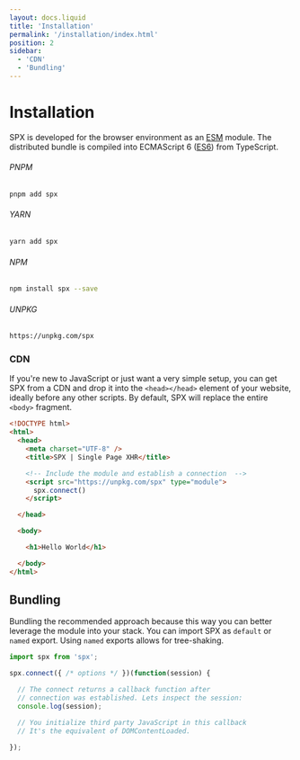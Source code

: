 ```yaml
---
layout: docs.liquid
title: 'Installation'
permalink: '/installation/index.html'
position: 2
sidebar:
  - 'CDN'
  - 'Bundling'
---
```


# Installation

SPX is developed for the browser environment as an [ESM](https://developer.mozilla.org/en-US/docs/Web/JavaScript/Guide/Modules) module. The distributed bundle is compiled into ECMAScript 6 ([ES6](https://kangax.github.io/compat-table/es6/)) from TypeScript.

###### PNPM

```bash
pnpm add spx
```

###### YARN

```bash
yarn add spx
```

###### NPM

```bash
npm install spx --save
```

###### UNPKG

```bash
https://unpkg.com/spx
```

### CDN

If you're new to JavaScript or just want a very simple setup, you can get SPX from a CDN and drop it into the `<head></head>` element of your website, ideally before any other scripts. By default, SPX will replace the entire `<body>` fragment.

<!-- prettier-ignore -->
```html
<!DOCTYPE html>
<html>
  <head>
    <meta charset="UTF-8" />
    <title>SPX | Single Page XHR</title>

    <!-- Include the module and establish a connection  -->
    <script src="https://unpkg.com/spx" type="module">
      spx.connect()
    </script>

  </head>

  <body>

    <h1>Hello World</h1>

  </body>
</html>
```

## Bundling

Bundling the recommended approach because this way you can better leverage the module into your stack. You can import SPX as `default` or `named` export. Using `named` exports allows for tree-shaking.

<!-- prettier-ignore -->
```js
import spx from 'spx';

spx.connect({ /* options */ })(function(session) {

  // The connect returns a callback function after
  // connection was established. Lets inspect the session:
  console.log(session);

  // You initialize third party JavaScript in this callback
  // It's the equivalent of DOMContentLoaded.

});
```

